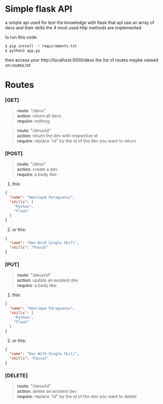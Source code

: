 # Simple flask API

a simple api used for test the knowledge with flask
that api use an array of devs and their skills
the 4 most used http methods are implemented

to run this code:

```bash
$ pip install -r requirements.txt
$ python3 app.py
```

then access your http://localhost:5000/devs
the list of routes maybe viewed on routes.txt

# Routes

### [GET]

> **route**: "/devs"  
> **action**: return all devs  
> **require**: nothing

> **route**: "/devs/id"  
> **action**: return the dev with respective id  
> **require**: replace "_id_" by the _id_ of the dev you want to return

### [POST]

> **route**: "/devs"  
> **action**: create a dev  
> **require**: a body like:

1. this:

```json
{
  "name": "Henrique Paraguassu",
  "skills": [
    "Python",
    "Flask"
  ]
}
```

2. or this:

```json
{
  "name": "Dev With Single Skill",
  "skills": "Pascal"
}
```

### [PUT]

> **route**: "/devs/id"  
> **action**: update an existent dev  
> **require**: a body like:

1. this:

```json
{
  "name": "Henrique Paraguassu",
  "skills": [
    "Python",
    "Flask"
  ]
}
```

2. or this:

```json
{
  "name": "Dev With Single Skill",
  "skills": "Pascal"
}
```

### [DELETE]

> **route**: "/devs/id"  
> **action**: delete an existent dev  
> **require**: replace "_id_" by the _id_ of the dev you want to delete
